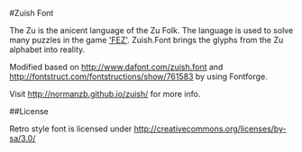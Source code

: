 #Zuish Font

The Zu is the anicent language of the Zu Folk. The language is used to solve many puzzles in the game ['FEZ'](http://polytroncorporation.com/61-2). 
Zuish.Font brings the glyphs from the Zu alphabet into reality.

Modified based on <http://www.dafont.com/zuish.font> and <http://fontstruct.com/fontstructions/show/761583> by using Fontforge.


Visit <http://normanzb.github.io/zuish/> for more info.

##License

Retro style font is licensed under http://creativecommons.org/licenses/by-sa/3.0/